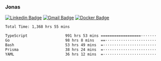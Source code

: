 ### Jonas
[![Linkedin Badge](https://img.shields.io/badge/-Jonas%20Neto-9933F7?style=flat-square&logo=Linkedin&logoColor=white&link=https://www.linkedin.com/in/jonas-nogueira-neto/)](https://www.linkedin.com/in/jonas-nogueira-neto/)
[![Gmail Badge](https://img.shields.io/badge/-nogueiraneto.jonas@gmail.com-9933F7?style=flat-square&logo=Gmail&logoColor=white&link=mailto:nogueiraneto.jonas@gmail.com)](mailto:nogueiraneto.jonas@gmail.com)
[![Docker Badge](https://img.shields.io/badge/-DockerHub-9933F7?style=flat-square&logo=Docker&logoColor=white&link=https://hub.docker.com/u/jonasssneto)](https://hub.docker.com/u/jonasssneto)


<!--START_SECTION:waka-->

```txt
Total Time: 1,368 hrs 55 mins

TypeScript                 991 hrs 53 mins ==================·······   71.70 %
Go                         98 hrs 8 mins   ==·······················   07.09 %
Bash                       53 hrs 49 mins  =························   03.89 %
Prisma                     38 hrs 24 mins  =························   02.78 %
YAML                       36 hrs 12 mins  =························   02.62 %
```

<!--END_SECTION:waka-->
###

